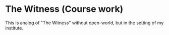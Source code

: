 # The Witness (Сourse work)

This is analog of "The Witness" without open-world, but in the setting of my institute.
